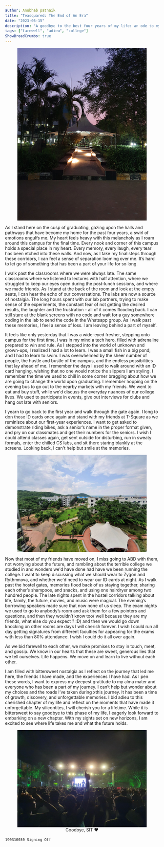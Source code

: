 ```yaml
---
author: Anubhab patnaik
title: "Teasquared: The End of An Era"
date: "2023-05-15"
description: "A goodbye to the best four years of my life: an ode to my alma mater."
tags: ["farewell", "adieu", "college"]
ShowBreadCrumbs: true 
---
```

<style>
 .skylab {
 justify-content: center;
 align-items: center;
 display: flex;
 flex-direction: column;
 }
 </style>
<figure class="skylab">
<img src ="/assets/img/teasquared/sit-6.jpeg" class="h-50 w-50">

</img>
</figure>

As I stand here on the cusp of graduating, gazing upon the halls and pathways that have become my home for the past four years, a swirl of emotions engulfs me. My heart feels heavy with this melancholy as I roam around this campus for the final time. Every nook and corner of this campus holds a special place in my heart. Every memory, every laugh, every tear has been etched into these walls. And now, as I take my final steps through these corridors, I can feel a sense of separation looming over me. It’s hard to let go of something that has been a part of your life for so long.

I walk past the classrooms where we were always late. The same classrooms where we listened to lectures with half attention, where we struggled to keep our eyes open during the post-lunch sessions, and where we made friends. As I stand at the back of the room and look at the empty seats, I can hear the echo of our conversations. The labs are now a source of nostalgia. The long hours spent with our lab partners, trying to make sense of the experiments, the constant fear of not getting the desired results, the laughter and the frustration - all of it comes flooding back. I can still stare at the blank screens with no code and wait for a guy somewhere coding in the lab to send the code in the Whatsapp group. As I walk past these memories, I feel a sense of loss. I am leaving behind a part of myself.

It feels like only yesterday that I was a wide-eyed fresher, stepping onto campus for the first time. I was in my mind a tech hero, filled with adrenaline prepared to win and rule. As I stepped into the world of unknown and grown-ups, I realized I had a lot to learn. I was a small fish in a big pond, and I had to learn to swim. I was overwhelmed by the sheer number of people, the hustle and bustle of the campus, and the endless possibilities that lay ahead of me. I remember the days I used to walk around with an ID card hanging, wishing that no one would notice the slippers I am styling. I remember the time we used to chill in some corner bragging about how we are going to change the world upon graduating. I remember hopping on the evening bus to go out to the nearby markets with my friends. We went to eat and buy stuff, while we'd discuss the everyday nuances of our college lives. We used to participate in events, give out interviews for clubs and hang out late with seniors.

I yearn to go back to the first year and walk through the gate again. I long to don those ID cards once again and stand with my friends at T-Square as we reminisce about our first-year experiences. I want to get asked to demonstrate riding bikes, ask a senior’s name in the proper format given, and pry on our classmates and get their numbers for the seniors. I wish I could attend classes again, get sent outside for disturbing, run in sweaty formals, enter the chilled CS labs, and sit there staring blankly at the screens. Looking back, I can't help but smile at the memories.

<figure class="skylab">
<img src ="/assets/img/teasquared/sit2.jpeg" class="">
</figure>

Now that most of my friends have moved on, I miss going to ABD with them, not worrying about the future, and rambling about the terrible college we studied in and wonders we'd have done had have we been running the college. I want to keep discussing what we should wear to Zygon and Rythmnova, and whether we'd need to wear our ID cards at night. As I walk past the hostel gates, memories flood back of us staying together, sharing each other’s shampoos, and snacks, and using one hairdryer among two hundred people. The late nights spent in the hostel corridors talking about life, family, the future, movies, and music were magical. The evening’s borrowing speakers made sure that now none of us sleep. The exam nights we used to go to anybody’s room and ask them for a few pointers and questions, and then they wouldn’t know too( well because they are my friends, what else do you expect ? :D) and then we would go down knocking on other rooms are days I will cherish forever. I wish I could run all day getting signatures from different faculties for appearing for the exams with less than 80% attendance. I wish I could do it all over again.

As we bid farewell to each other, we make promises to stay in touch, meet, and gossip. We know in our hearts that these are sweet, generous lies that we tell ourselves. Life happens. We move on and learn to live without each other.

I am filled with bittersweet nostalgia as I reflect on the journey that led me here, the friends I have made, and the experiences I have had. As I pen these words, I want to express my deepest gratitude to my alma mater and everyone who has been a part of my journey. I can’t help but wonder about my choices and the roads I’ve taken during xthis journey. It has been a time of growth, discovery, and unforgettable memories. I bid adieu to this cherished chapter of my life and reflect on the moments that have made it unforgettable. My silicontites, I will cherish you for a lifetime. While it is bittersweet to say goodbye to this phase of my life, I eagerly look forward to embarking on a new chapter. With my sights set on new horizons, I am excited to see where life takes me and what the future holds.

<figure class="skylab">
<img src ="/assets/img/teasquared/sit1.jpeg" >
<figcaption>
Goodbye, SIT ❤️
</figcaption>
</figure>
  
`190310030 Signing Off`
